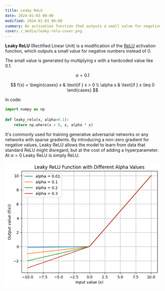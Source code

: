 ```yaml
---
title: Leaky ReLU
date: 2024-01-03 00:00
modified: 2024-01-03 00:00
summary: An activation function that outputs a small value for negative numbers
cover: /_media/leaky-relu-cover.png
---
```


**Leaky ReLU** (Rectified Linear Unit) is a modification of the [ReLU](relu-activation-function.md) activation function, which outputs a small value for negative numbers instead of 0.

The small value is generated by multiplying x with a hardcoded value like 0.1.

$$
\alpha = 0.1
$$

$$
f(x) = \begin{cases} 
    x & \text{if } x > 0 \\
    \alpha x & \text{if } x \leq 0 
\end{cases}
$$

In code:

```python
import numpy as np

def leaky_relu(x, alpha=0.1):
    return np.where(x > 0, x, alpha * x)
```

It's commonly used for training generative adversarial networks or any networks with sparse gradients. By introducing a non-zero gradient for negative values, Leaky ReLU allows the model to learn from data that standard ReLU might disregard, but at the cost of adding a hyperparameter. At $\alpha = 0$ Leaky ReLU is simply ReLU.

![Leaky ReLU plot](../_media/leaky-relu-activate-examples.png)